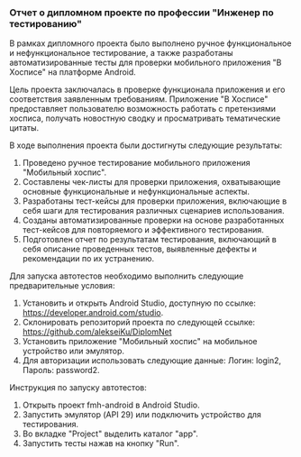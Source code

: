 
### Отчет о дипломном проекте по профессии "Инженер по тестированию"

В рамках дипломного проекта было выполнено ручное функциональное и нефункциональное тестирование, а также разработаны автоматизированные тесты для проверки мобильного приложения "В Хосписе" на платформе Android.

Цель проекта заключалась в проверке функционала приложения и его соответствия заявленным требованиям. Приложение "В Хосписе" предоставляет пользователю возможность работать с претензиями хосписа, получать новостную сводку и просматривать тематические цитаты.

В ходе выполнения проекта были достигнуты следующие результаты:

1. Проведено ручное тестирование мобильного приложения "Мобильный хоспис".
2. Составлены чек-листы для проверки приложения, охватывающие основные функциональные и нефункциональные аспекты.
3. Разработаны тест-кейсы для проверки приложения, включающие в себя шаги для тестирования различных сценариев использования.
4. Созданы автоматизированные проверки на основе разработанных тест-кейсов для повторяемого и эффективного тестирования.
5. Подготовлен отчет по результатам тестирования, включающий в себя описание проведенных тестов, выявленные дефекты и рекомендации по их устранению.

Для запуска автотестов необходимо выполнить следующие предварительные условия:

1. Установить и открыть Android Studio, доступную по ссылке: https://developer.android.com/studio.
2. Склонировать репозиторий проекта по следующей ссылке: https://github.com/alekseiKu/DiplomNet
3. Установить приложение "Мобильный хоспис" на мобильное устройство или эмулятор.
4. Для авторизации использовать следующие данные: Логин: login2, Пароль: password2.
   
Инструкция по запуску автотестов:

1. Открыть проект fmh-android в Android Studio.
2. Запустить эмулятор (API 29) или подключить устройство для тестирования.
3. Во вкладке "Project" выделить каталог "app".
4. Запустить тесты нажав на кнопку "Run".
